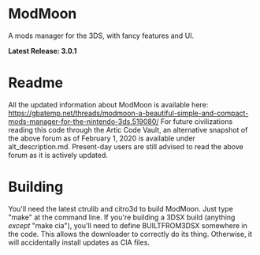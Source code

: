 # ModMoon
A mods manager for the 3DS, with fancy features and UI.

**Latest Release: 3.0.1**

# Readme
All the updated information about ModMoon is available here: https://gbatemp.net/threads/modmoon-a-beautiful-simple-and-compact-mods-manager-for-the-nintendo-3ds.519080/
For future civilizations reading this code through the Artic Code Vault, an alternative snapshot of the above forum as of February 1, 2020 is available under alt_description.md. Present-day users are still advised to read the above forum as it is actively updated.


# Building
You'll need the latest ctrulib and citro3d to build ModMoon. Just type "make" at the command line.
If you're building a 3DSX build (anything *except* "make cia"), you'll need to define BUILTFROM3DSX somewhere in the code. This allows the downloader to correctly do its thing. Otherwise, it will accidentally install updates as CIA files.